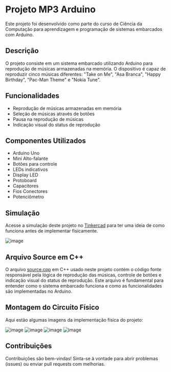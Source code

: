 # Projeto MP3 Arduino

Este projeto foi desenvolvido como parte do curso de Ciência da Computação para aprendizagem e programação de sistemas embarcados com Arduino.

## Descrição

O projeto consiste em um sistema embarcado utilizando Arduino para reprodução de músicas armazenadas na memória. O dispositivo é capaz de reproduzir cinco músicas diferentes: "Take on Me", "Asa Branca", "Happy Birthday", "Pac-Man Theme" e "Nokia Tune".

## Funcionalidades

- Reprodução de músicas armazenadas em memória
- Seleção de músicas através de botões
- Pausa na reprodução de músicas
- Indicação visual do status de reprodução

## Componentes Utilizados

- Arduino Uno
- Mini Alto-falante
- Botões para controle
- LEDs indicativos
- Display LED
- Protoboard
- Capacitores
- Fios Conectores
- Potenciômetro

## Simulação

Acesse a simulação deste projeto no [Tinkercad](https://www.tinkercad.com/things/bRB2v3oyfJI-projeto-mp3?sharecode=vi-Ft-nWzyMFj1pIHBYh4qkfQFyQlZ59c-_pTfjODEc) para ter uma ideia de como funciona antes de implementar fisicamente.

![image](https://github.com/enzzopp/projeto-mp3-arduino/assets/91479667/cd7f435d-3ca8-4ec4-b858-d439b21af724)

## Arquivo Source em C++

O arquivo [source.cpp](https://github.com/enzzopp/projeto-mp3-arduino/source.cpp) em C++ usado neste projeto contém o código fonte responsável pela lógica de reprodução das músicas, controle de botões e indicação visual do status de reprodução. Este arquivo é fundamental para entender como o sistema embarcado funciona e como as funcionalidades são implementadas no Arduino.

## Montagem do Circuito Físico

Aqui estão algumas imagens da implementação física do projeto:

![image](https://github.com/enzzopp/projeto-mp3-arduino/assets/91479667/44a99c7a-5605-47d4-9f93-f4830e399be8)
![image](https://github.com/enzzopp/projeto-mp3-arduino/assets/91479667/1a172a36-b5fe-4cf2-865b-c34fed9d163c)
![image](https://github.com/enzzopp/projeto-mp3-arduino/assets/91479667/9b932d41-6547-4771-a7e4-6c1813656ba7)
![image](https://github.com/enzzopp/projeto-mp3-arduino/assets/91479667/46792004-34a3-4f38-ac7d-c6a37732c506)



## Contribuições

Contribuições são bem-vindas! Sinta-se à vontade para abrir problemas (issues) ou enviar pull requests com melhorias.
